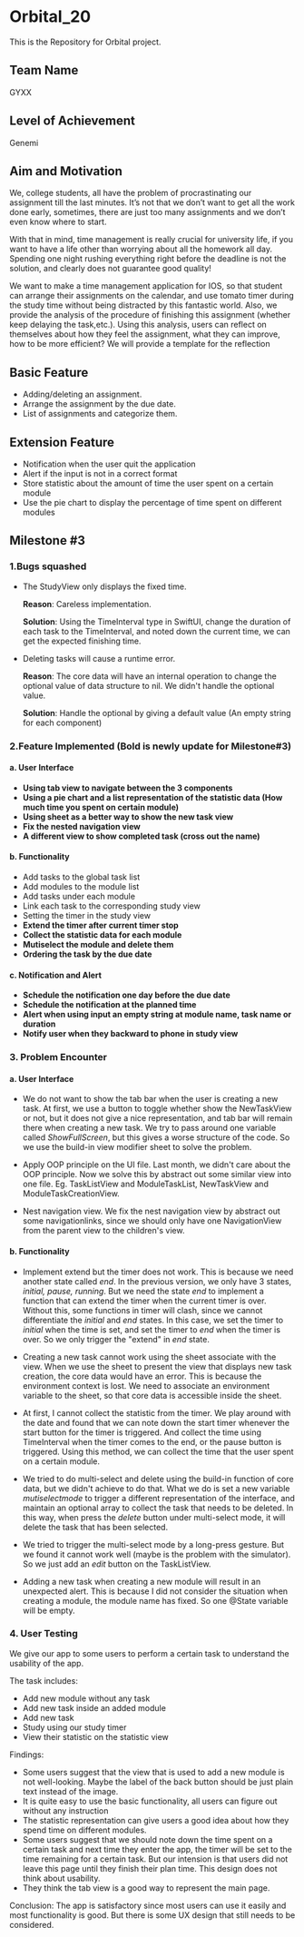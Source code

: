 # Orbital_20

This is the Repository for Orbital project.

## Team Name
GYXX

## Level of Achievement
Genemi

## Aim and Motivation
We, college students, all have the problem of procrastinating our assignment till the last minutes. It’s not that we don’t want to get all the work done early, sometimes, there are just too many assignments and we don’t even know where to start.
                    
With that in mind, time management is really crucial for university life, if you want to have a life other than worrying about all the homework all day. Spending one night rushing everything right before the deadline is not the solution, and clearly does not guarantee good quality! 

We want to make a time management application for IOS, so that student can arrange their assignments on the calendar, and use tomato timer during the study time without being distracted by this fantastic world. Also, we provide the analysis of the procedure of finishing this assignment (whether keep delaying the task,etc.). Using this analysis, users can reflect on themselves about how they feel the assignment, what they can improve, how to be more efficient? We will provide a template for the reflection

## Basic Feature
- Adding/deleting an assignment.
- Arrange the assignment by the due date.
- List of assignments and categorize them.

## Extension Feature
- Notification when the user quit the application 
- Alert if the input is not in a correct format
- Store statistic about the amount of time the user spent on a certain module
- Use the pie chart to display the percentage of time spent on different modules


## Milestone #3

### 1.Bugs squashed
- The StudyView only displays the fixed time. 
  
  **Reason**: Careless implementation.
  
  **Solution**: Using the TimeInterval type in SwiftUI, change the duration of each task to the TimeInterval, and noted down the current time, we can get the expected finishing time.
- Deleting tasks will cause a runtime error.

  **Reason**: The core data will have an internal operation to change the optional value of data structure to nil. We didn't handle the optional value.
  
  **Solution**: Handle the optional by giving a default value (An empty string for each component)
  
 ### 2.Feature Implemented (Bold is newly update for Milestone#3)
 #### a. User Interface  
- **Using tab view to navigate between the 3 components**
- **Using a pie chart and a list representation of the statistic data (How much time you spent on certain module)**
- **Using sheet as a better way to show the new task view**
- **Fix the nested navigation view**
- **A different view to show completed task (cross out the name)**

#### b. Functionality
- Add tasks to the global task list
- Add modules to the module list
- Add tasks under each module
- Link each task to the corresponding study view
- Setting the timer in the study view
- **Extend the timer after current timer stop**
- **Collect the statistic data for each module**
- **Mutiselect the module and delete them**
- **Ordering the task by the due date**

#### c. Notification and Alert
- **Schedule the notification one day before the due date**
- **Schedule the notification at the planned time**
- **Alert when using input an empty string at module name, task name or duration**
- **Notify user when they backward to phone in study view**

### 3. Problem Encounter
#### a. User Interface
- We do not want to show the tab bar when the user is creating a new task. At first, we use a button to toggle whether show the NewTaskView or not, but it does not give a nice representation, and tab bar will remain there when creating a new task. We try to pass around one variable called *ShowFullScreen*, but this gives a worse structure of the code. So we use the build-in view modifier sheet to solve the problem.

- Apply OOP principle on the UI file. Last month, we didn't care about the OOP principle. Now we solve this by abstract out some similar view into one file. Eg. TaskListView and ModuleTaskList, NewTaskView and ModuleTaskCreationView.

- Nest navigation view. We fix the nest navigation view by abstract out some navigationlinks, since we should only have one NavigationView from the parent view to the children's view.

#### b. Functionality
- Implement extend but the timer does not work. This is because we need another state called *end*. In the previous version, we only have 3 states, *initial, pause, running*. But we need the state *end* to implement a function that can extend the timer when the current timer is over. Without this, some functions in timer will clash, since we cannot differentiate the *initial* and *end* states. In this case, we set the timer to *initial* when the time is set, and set the timer to *end* when the timer is over. So we only trigger the "extend" in *end* state. 

- Creating a new task cannot work using the sheet associate with the view. When we use the sheet to present the view that displays new task creation, the core data would have an error. This is because the environment context is lost. We need to associate an environment variable to the sheet, so that core data is accessible inside the sheet.

- At first, I cannot collect the statistic from the timer. We play around with the date and found that we can note down the start timer whenever the start button for the timer is triggered. And collect the time using TimeInterval when the timer comes to the end, or the pause button is triggered. Using this method, we can collect the time that the user spent on a certain module.

- We tried to do multi-select and delete using the build-in function of core data, but we didn't achieve to do that. What we do is set a new variable *mutiselectmode* to trigger a different representation of the interface, and maintain an optional array to collect the task that needs to be deleted. In this way, when press the *delete* button under multi-select mode, it will delete the task that has been selected. 

- We tried to trigger the multi-select mode by a long-press gesture. But we found it cannot work well (maybe is the problem with the simulator). So we just add an *edit* button on the TaskListView. 

- Adding a new task when creating a new module will result in an unexpected alert. This is because I did not consider the situation when creating a module, the module name has fixed. So one @State variable will be empty.

### 4. User Testing
We give our app to some users to perform a certain task to understand the usability of the app.

The task includes:
- Add new module without any task
- Add new task inside an added module
- Add new task
- Study using our study timer
- View their statistic on the statistic view

Findings:
- Some users suggest that the view that is used to add a new module is not well-looking. Maybe the label of the back button should be just plain text instead of the image.
- It is quite easy to use the basic functionality, all users can figure out without any instruction
- The statistic representation can give users a good idea about how they spend time on different modules.
- Some users suggest that we should note down the time spent on a certain task and next time they enter the app, the timer will be set to the time remaining for a certain task. But our intension is that users did not leave this page until they finish their plan time. This design does not think about usability.
- They think the tab view is a good way to represent the main page.

Conclusion:
The app is satisfactory since most users can use it easily and most functionality is good. But there is some UX design that still needs to be considered. 
